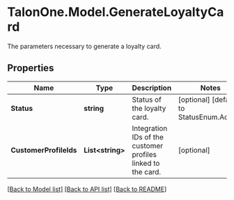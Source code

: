 # TalonOne.Model.GenerateLoyaltyCard
The parameters necessary to generate a loyalty card.
## Properties

Name | Type | Description | Notes
------------ | ------------- | ------------- | -------------
**Status** | **string** | Status of the loyalty card. | [optional] [default to StatusEnum.Active]
**CustomerProfileIds** | **List&lt;string&gt;** | Integration IDs of the customer profiles linked to the card. | [optional] 

[[Back to Model list]](../README.md#documentation-for-models) [[Back to API list]](../README.md#documentation-for-api-endpoints) [[Back to README]](../README.md)

